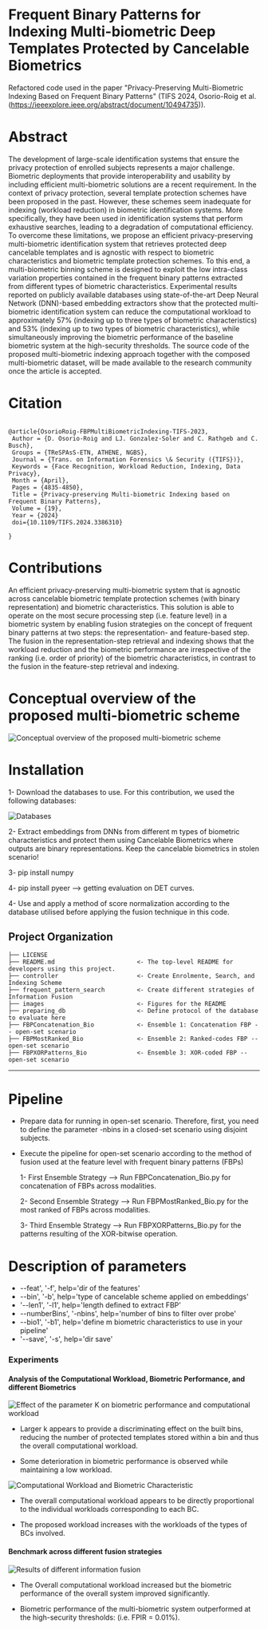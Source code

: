 # Frequent Binary Patterns for Indexing Multi-biometric Deep Templates Protected by Cancelable Biometrics
Refactored code used in the paper "Privacy-Preserving Multi-Biometric Indexing Based on Frequent Binary Patterns" (TIFS 2024, Osorio-Roig et al. (https://ieeexplore.ieee.org/abstract/document/10494735)).

# Abstract
The development of large-scale identification systems that ensure the privacy protection of enrolled subjects represents a major challenge. Biometric deployments that provide interoperability and usability by including efficient multi-biometric solutions are a recent requirement. In the context of privacy protection, several template protection schemes have been proposed in the past. However, these schemes seem inadequate for indexing (workload reduction) in biometric identification systems. More specifically, they have been used in identification systems that perform exhaustive searches, leading to a degradation of computational efficiency. To overcome these limitations, we propose an efficient privacy-preserving multi-biometric identification system that retrieves protected deep cancelable templates and is agnostic with respect to biometric characteristics and biometric template protection schemes. To this end, a multi-biometric binning scheme is designed to exploit the low intra-class variation properties contained in the frequent binary patterns extracted from different types of biometric characteristics. Experimental results reported on publicly available databases using state-of-the-art Deep Neural Network (DNN)-based embedding extractors show that the protected multi-biometric identification system can reduce the computational workload to approximately 57% (indexing up to three types of biometric characteristics) and 53% (indexing up to two types of biometric characteristics), while simultaneously improving the biometric performance of the baseline biometric system at the high-security thresholds. The source code of the proposed multi-biometric indexing approach together with the composed multi-biometric dataset, will be made available to the research community once the article is accepted.

# Citation

```{bibtex}

@article{OsorioRoig-FBPMultiBiometricIndexing-TIFS-2023,
 Author = {D. Osorio-Roig and LJ. Gonzalez-Soler and C. Rathgeb and C. Busch},
 Groups = {TReSPAsS-ETN, ATHENE, NGBS},
 Journal = {Trans. on Information Forensics \& Security ({TIFS})},
 Keywords = {Face Recognition, Workload Reduction, Indexing, Data Privacy},
 Month = {April},
 Pages = {4835-4850},
 Title = {Privacy-preserving Multi-biometric Indexing based on Frequent Binary Patterns},
 Volume = {19},
 Year = {2024}
 doi={10.1109/TIFS.2024.3386310}

}

```

# Contributions

An efficient privacy-preserving multi-biometric system that is agnostic across cancelable biometric template protection schemes (with binary representation) and biometric characteristics. This solution is able to operate on the most secure processing step (i.e. feature level) in a biometric system by enabling fusion strategies on the concept of frequent binary patterns at two steps: the representation- and feature-based step. The fusion in the representation-step retrieval and indexing shows that the workload reduction and the biometric performance are irrespective of the ranking (i.e. order of priority) of the biometric characteristics, in contrast to the fusion in the feature-step retrieval and indexing. 

# Conceptual overview of the proposed multi-biometric scheme

![Conceptual overview of the proposed multi-biometric scheme](images/overview.png)

# Installation

1- Download the databases to use. For this contribution, we used the following databases:

![Databases](images/img_dbs.png)

2- Extract embeddings from DNNs from different m types of biometric characteristics and protect them using Cancelable Biometrics where outputs are binary representations. Keep the cancelable biometrics in stolen scenario!

3- pip install numpy

4- pip install pyeer --> getting evaluation on DET curves.

4- Use and apply a method of score normalization according to the database utilised before applying the fusion technique in this code.


Project Organization
------------


    ├── LICENSE
    ├── README.md                       <- The top-level README for developers using this project.   
    ├── controller                      <- Create Enrolmente, Search, and Indexing Scheme
    ├── frequent_pattern_search         <- Create different strategies of Information Fusion
    ├── images                          <- Figures for the README
    ├── preparing_db                    <- Define protocol of the database to evaluate here
    ├── FBPConcatenation_Bio            <- Ensemble 1: Concatenation FBP -- open-set scenario 
    ├── FBPMostRanked_Bio               <- Ensemble 2: Ranked-codes FBP -- open-set scenario 
    ├── FBPXORPatterns_Bio              <- Ensemble 3: XOR-coded FBP -- open-set scenario 

--------


# Pipeline

- Prepare data for running in open-set scenario. Therefore, first, you need to define the parameter -nbins in a closed-set scenario using disjoint subjects. 
 
- Execute the pipeline for open-set scenario according to the method of fusion used at the feature level with frequent binary patterns (FBPs)

    1- First Ensemble Strategy --> Run FBPConcatenation_Bio.py for concatenation of FBPs across modalities.

    2- Second Ensemble Strategy --> Run FBPMostRanked_Bio.py for the most ranked of FBPs across modalities.

    3- Third Ensemble Strategy --> Run FBPXORPatterns_Bio.py for the patterns resulting of the XOR-bitwise operation.


# Description of parameters

- --feat', '-f', help='dir of the features'
- --bin', '-b', help='type of cancelable scheme applied on embeddings'
- '--len1', '-l1', help='length defined to extract FBP'
- --numberBins',  '-nbins', help='number of bins to filter over probe'
- --bio1', '-b1', help='define m biometric characteristics to use in your pipeline'
- '--save', '-s', help='dir save'

### Experiments

#### Analysis of the Computational Workload, Biometric Performance, and different Biometrics
![Effect of the parameter K on biometric performance and computational workload](images/bars_workload_k.png)

- Larger k appears to provide a discriminating effect on the built bins, reducing the number of protected templates stored within a bin and thus the overall computational workload.

- Some deterioration in biometric performance is observed while maintaining a low workload.

![Computational Workload and Biometric Characteristic](images/workload_bio.png)

- The overall computational workload appears to be directly proportional to the individual workloads corresponding to each BC.

- The proposed workload increases with the workloads of the types of BCs involved.

#### Benchmark across different fusion strategies
![Results of different information fusion](images/DET_ensemble_types.png)

- The Overall computational workload increased but the biometric performance of the overall system improved significantly.

- Biometric performance of the multi-biometric system outperformed at the high-security thresholds: (i.e. FPIR = 0.01%).



